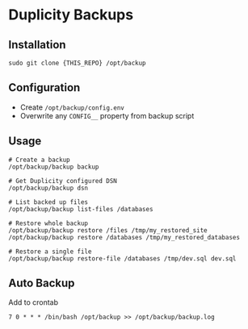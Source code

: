 # Duplicity Backups

## Installation
```
sudo git clone {THIS_REPO} /opt/backup
```

## Configuration
- Create `/opt/backup/config.env`
- Overwrite any `CONFIG__` property from backup script

## Usage
```
# Create a backup
/opt/backup/backup backup

# Get Duplicity configured DSN
/opt/backup/backup dsn

# List backed up files
/opt/backup/backup list-files /databases

# Restore whole backup
/opt/backup/backup restore /files /tmp/my_restored_site
/opt/backup/backup restore /databases /tmp/my_restored_databases

# Restore a single file
/opt/backup/backup restore-file /databases /tmp/dev.sql dev.sql
```

## Auto Backup
Add to crontab
```
7 0 * * * /bin/bash /opt/backup >> /opt/backup/backup.log
```